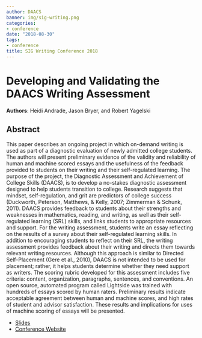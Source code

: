 ```yaml
---
author: DAACS
banner: img/sig-writing.png
categories:
- conference
date: "2018-08-30"
tags:
- conference
title: SIG Writing Conference 2018
---
```


# Developing and Validating the DAACS Writing Assessment

**Authors**: Heidi Andrade, Jason Bryer, and Robert Yagelski

## Abstract

This paper describes an ongoing project in which on-demand writing is used as part of a diagnostic evaluation of newly admitted college students. The authors will present preliminary evidence of the validity and reliability of human and machine scored essays and the usefulness of the feedback provided to students on their writing and their self-regulated learning. The purpose of the project, the Diagnostic Assessment and Achievement of College Skills (DAACS), is to develop a no-stakes diagnostic assessment designed to help students transition to college. Research suggests that mindset, self-regulation, and grit are predictors of college success (Duckworth, Peterson, Matthews, & Kelly, 2007; Zimmerman & Schunk, 2011). DAACS provides feedback to students about their strengths and weaknesses in mathematics, reading, and writing, as well as their self-regulated learning (SRL) skills, and links students to appropriate resources and support. For the writing assessment, students write an essay reflecting on the results of a survey about their self-regulated learning skills. In addition to encouraging students to reflect on their SRL, the writing assessment provides feedback about their writing and directs them towards relevant writing resources. Although this approach is similar to Directed Self-Placement (Gere et al., 2010), DAACS is not intended to be used for placement; rather, it helps students determine whether they need support as writers. The scoring rubric developed for this assessment includes five criteria: content, organization, paragraphs, sentences, and conventions. An open source, automated program called Lightside was trained with hundreds of essays scored by human raters. Preliminary results indicate acceptable agreement between human and machine scores, and high rates of student and advisor satisfaction. These results and implications for uses of machine scoring of essays will be presented.

* [Slides](/pdfs/SIG-Writing-2018.pdf)
* [Conference Website](https://www.uantwerpen.be/en/conferences/sig-writing-2018/)
